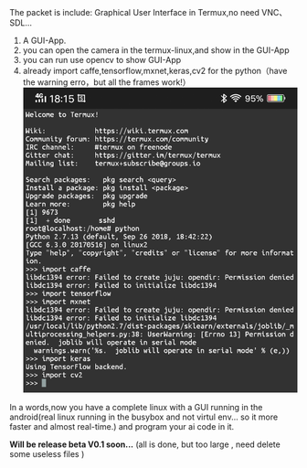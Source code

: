 The packet is include: Graphical User Interface in Termux,no need VNC、SDL...

1. A GUI-App.
2. you can open the camera in the termux-linux,and show in the GUI-App
3. you can run use opencv to show GUI-App
4. already import caffe,tensorflow,mxnet,keras,cv2 for the python（have the warning erro，but all the frames work!）
![p1](aiframe.png)



In a words,now you have a complete linux with a GUI running in the android(real linux running in the busybox and not virtul env... so it more faster and almost real-time.) and program your ai code in it. 

<b>Will be release beta V0.1 soon...</b> 
(all is done, but too large ,  need delete some useless files )
